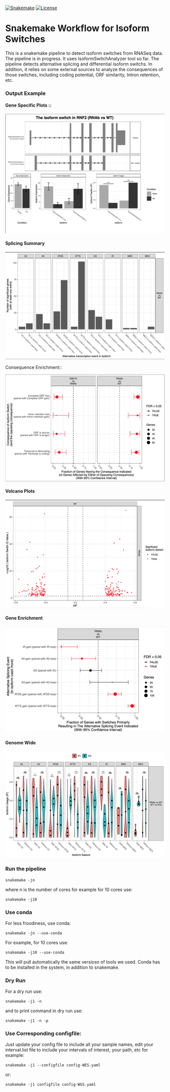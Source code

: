 

[![Snakemake](https://img.shields.io/badge/snakemake-≥6.0.2-brightgreen.svg)](https://snakemake.github.io)
[![License](https://img.shields.io/badge/License-BSD_3--Clause-blue.svg)](https://opensource.org/licenses/BSD-3-Clause)


Snakemake Workflow for Isoform Switches  
===========================================

This is a snakemake pipeline to detect isoform switches from RNASeq data. The pipeline is in progress. It uses IsoformSwitchAnalyzer tool so far. 
The pipeline detects alternative splicing and differential isoform switchs. In addition, it relies on some external sources to analyze the consequences of those switches, including coding potential, ORF similarity, Intron retention, etc. 


### Output Example 


#### Gene Specific Plots ::

   ![RNF2.png](RNF2.png)

#### Splicing Summary 
   
   ![splicingsummary.png ](splicingsummary.png)

Consequence Enrichment:: 

   ![consequencenrichment.png](consequencenrichment.png)

#### Volcano Plots 

   ![volcanoplots.png](volcanoplots.png)

#### Gene Enrichment 
   ![genenrichment.png](genenrichment.png)

#### Genome Wide

   ![genomewide.png](genomewide.png)


### Run the pipeline 

    snakemake -jn 

where n is the number of cores for example for 10 cores use:


    snakemake -j10 

### Use conda 

For less froodiness, use conda:


    snakemake -jn --use-conda 


For example, for 10 cores use: 

    snakemake -j10 --use-conda 

This will pull automatically the same versiosn of tools we used. Conda has to be installed in the system, in addition to snakemake. 


### Dry Run


For a dry run use: 
  
  
    snakemake -j1 -n 


and to print command in dry run use: 

  
    snakemake -j1 -n -p 


### Use Corresponding configfile:


Just update your config file to include all your sample names, edit your interval.list file to include your intervals of interest, your path, etc for example: 

  
    snakemake -j1 --configfile config-WES.yaml 
  
or: 


    snakemake -j1 configfile config-WGS.yaml 



